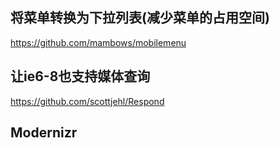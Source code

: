 ## 将菜单转换为下拉列表(减少菜单的占用空间)
https://github.com/mambows/mobilemenu

## 让ie6-8也支持媒体查询
https://github.com/scottjehl/Respond


## Modernizr

